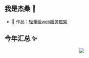 ## 我是杰桑 🗾

- 🏡 作品：<a href="https://github.com/jack52896/chat_fast_connect" target="_blank">轻量级web服务框架</a>

## 今年汇总 ✨

<div align="center"> <img src="https://activity-graph.herokuapp.com/graph?username=jack52896&theme=xcode" /> </div>
